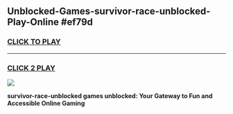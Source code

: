 
## Unblocked-Games-survivor-race-unblocked-Play-Online #ef79d
<h3>
<a href="https://news.freeplayer.one?title=survivor-race-unblocked&ref=3">CLICK TO PLAY</a></h3>
<hr>

<h3>
<a href="https://news.freeplayer.one?title=survivor-race-unblocked&ref=3">CLICK 2 PLAY</a>
  
</h3>

<a href="https://news.freeplayer.one?title=survivor-race-unblocked&ref=3"><img src="https://clearcache.store/games.png"></a>


**survivor-race-unblocked games unblocked: Your Gateway to Fun and Accessible Online Gaming**
